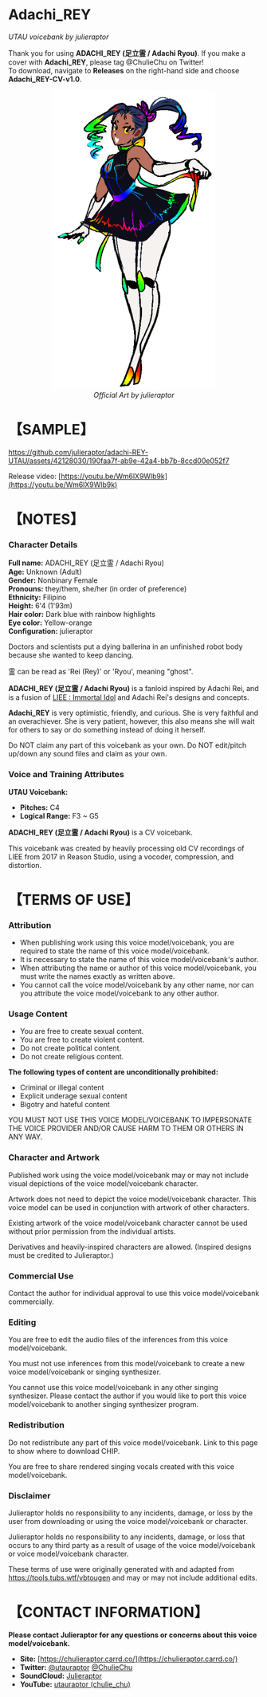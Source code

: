 # Adachi_REY
<i> UTAU voicebank by julieraptor</i>

Thank you for using **ADACHI_REY (足立霊 / Adachi Ryou)**. If you make a cover with **Adachi_REY**, please tag @ChulieChu on Twitter!
<br>
To download, navigate to **Releases** on the right-hand side and choose **Adachi_REY-CV-v1.0**.

<p align="center">
<img src ="https://github.com/julieraptor/adachi-REY-UTAU/blob/main/art/adachiREY_fullbody.png" height="600" />
<br>
<i>Official Art by julieraptor</i>
</p>

# 【SAMPLE】 

https://github.com/julieraptor/adachi-REY-UTAU/assets/42128030/190faa7f-ab9e-42a4-bb7b-8ccd00e052f7

Release video: [https://youtu.be/Wm6lX9Wlb9k](https://youtu.be/Wm6lX9Wlb9k)

# 【NOTES】 
### Character Details
**Full name:** ADACHI_REY (足立霊 / Adachi Ryou)<br>
**Age:** Unknown (Adult)<br>
**Gender:** Nonbinary Female<br>
**Pronouns:** they/them, she/her (in order of preference)<br>
**Ethnicity:** Filipino<br>
**Height:** 6'4 (1'93m)<br>
**Hair color:** Dark blue with rainbow highlights<br>
**Eye color:** Yellow-orange<br>
**Configuration:** julieraptor<br>

Doctors and scientists put a dying ballerina in an unfinished robot body because she wanted to keep dancing.

霊 can be read as 'Rei (Rey)' or 'Ryou', meaning "ghost".

**ADACHI_REY (足立霊 / Adachi Ryou)** is a fanloid inspired by Adachi Rei, and is a fusion of [LIEE : Immortal Idol](https://github.com/julieraptor/DIFFSINGER-LIEE-Immortal-Idol) and Adachi Rei's designs and concepts.

**Adachi_REY** is very optimistic, friendly, and curious. She is very faithful and an overachiever. She is very patient, however, this also means she will wait for others to say or do something instead of doing it herself.

Do NOT claim any part of this voicebank as your own. Do NOT edit/pitch up/down any sound files and claim as your own.

### Voice and Training Attributes

**UTAU Voicebank:**
- **Pitches:** C4
- **Logical Range:** F3 ~ G5

**ADACHI_REY (足立霊 / Adachi Ryou)** is a CV voicebank.

This voicebank was created by heavily processing old CV recordings of LIEE from 2017 in Reason Studio, using a vocoder, compression, and distortion.

# 【TERMS OF USE】

### Attribution
- When publishing work using this voice model/voicebank, you are required to state the name of this voice model/voicebank.
- It is necessary to state the name of this voice model/voicebank's author.
- When attributing the name or author of this voice model/voicebank, you must write the names exactly as written above. 
- You cannot call the voice model/voicebank by any other name, nor can you attribute the voice model/voicebank to any other author.

### Usage Content

- You are free to create sexual content.
- You are free to create violent content.
- Do not create political content.
- Do not create religious content.

**The following types of content are unconditionally prohibited:**
 - Criminal or illegal content 
 - Explicit underage sexual content 
 - Bigotry and hateful content
 
 YOU MUST NOT USE THIS VOICE MODEL/VOICEBANK TO IMPERSONATE THE VOICE PROVIDER AND/OR CAUSE HARM TO THEM OR OTHERS IN ANY WAY.

### Character and Artwork

Published work using the voice model/voicebank may or may not include visual depictions of the voice model/voicebank character.

Artwork does not need to depict the voice model/voicebank character. This voice model can be used in conjunction with artwork of other characters.

Existing artwork of the voice model/voicebank character cannot be used without prior permission from the individual artists.

Derivatives and heavily-inspired characters are allowed. (Inspired designs must be credited to Julieraptor.)

### Commercial Use
Contact the author for individual approval to use this voice model/voicebank commercially.

### Editing
You are free to edit the audio files of the inferences from this voice model/voicebank.

You must not use inferences from this model/voicebank to create a new voice model/voicebank or singing synthesizer.

You cannot use this voice model/voicebank in any other singing synthesizer. Please contact the author if you would like to port this voice model/voicebank to another singing synthesizer program.

### Redistribution

Do not redistribute any part of this voice model/voicebank. Link to this page to show where to download CHIP.

You are free to share rendered singing vocals created with this voice model/voicebank.

### Disclaimer
Julieraptor holds no responsibility to any incidents, damage, or loss by the user from downloading or using the voice model/voicebank or character.

Julieraptor holds no responsibility to any incidents, damage, or loss that occurs to any third party as a result of usage of the voice model/voicebank or voice model/voicebank character.

These terms of use were originally generated with and adapted from https://tools.tubs.wtf/vbtougen and may or may not include additional edits.

# 【CONTACT INFORMATION】
**Please contact Julieraptor for any questions or concerns about this voice model/voicebank.**
 - **Site:** [https://chulieraptor.carrd.co/](https://chulieraptor.carrd.co/)
- **Twitter:** [@utauraptor](https://twitter.com/utauraptor) [@ChulieChu](https://twitter.com/ChulieChu)
- **SoundCloud:** [Julieraptor](https://soundcloud.com/julieraptor)
- **YouTube:** [utauraptor (chulie_chu)](https://www.youtube.com/channel/UCaJ0Q7aEmNdZAME8zvxQICg)

